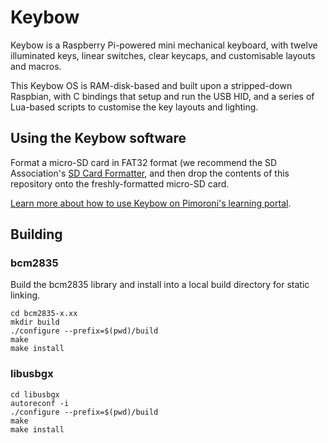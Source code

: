 # Keybow

Keybow is a Raspberry Pi-powered mini mechanical keyboard, with twelve illuminated keys, linear switches, clear keycaps, and customisable layouts and macros.

This Keybow OS is RAM-disk-based and built upon a stripped-down Raspbian, with C bindings that setup and run the USB HID, and a series of Lua-based scripts to customise the key layouts and lighting.

## Using the Keybow software

Format a micro-SD card in FAT32 format (we recommend the SD Association's [SD Card Formatter](https://www.sdcard.org/downloads/formatter_4/), and then drop the contents of this repository onto the freshly-formatted micro-SD card.

[Learn more about how to use Keybow on Pimoroni's learning portal](https://learn.pimoroni.com/keybow).

## Building

### bcm2835

Build the bcm2835 library and install into a local build directory for static linking.

```
cd bcm2835-x.xx
mkdir build
./configure --prefix=$(pwd)/build
make
make install
```

### libusbgx

```
cd libusbgx
autoreconf -i
./configure --prefix=$(pwd)/build
make
make install
```
